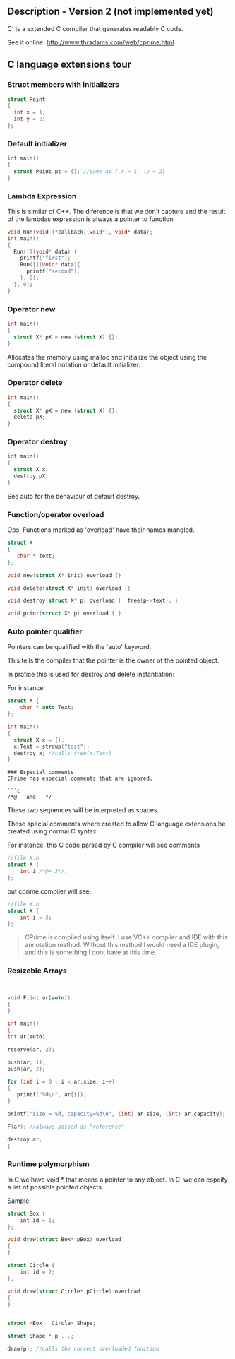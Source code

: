 
## Description - Version 2 (not implemented yet)

C' is a extended C compiler that generates readably C code.

See it online:
http://www.thradams.com/web/cprime.html

## C language extensions tour

### Struct members with initializers

```c
struct Point
{
  int x = 1;
  int y = 2;
};
```

### Default initializer
```c
int main()
{
  struct Point pt = {}; //same as {.x = 1, .y = 2}
}
```

### Lambda Expression

This is similar of C++. The diference is that we don't capture and the result of the lambdas expression is always a pointer to function.

```c
void Run(void (*callback)(void*), void* data);
int main()
{  
  Run([](void* data) {
    printf("first");
    Run([](void* data){
      printf("second");
    }, 0);     
  }, 0);
}
```

### Operator new

```c
int main()
{
  struct X* pX = new (struct X) {};
}
```
Allocates the memory using malloc and initialize the object using the compound literal notation or default initializer.

### Operator delete

```c
int main()
{
  struct X* pX = new (struct X) {};
  delete pX;
}
```

### Operator destroy

```c
int main()
{
  struct X x;
  destroy pX;
}
```
See auto for the behaviour of default destroy.

### Function/operator overload

Obs: Functions marked as 'overload' have their names mangled.

```c
struct X
{
   char * text;
};

void new(struct X* init) overload {}

void delete(struct X* init) overload {}

void destroy(struct X* p) overload {  free(p->text); }

void print(struct X* p) overload { }

```


### Auto pointer qualifier

Pointers can be qualified with the 'auto' keyword.

This tells the compiler that the pointer is the owner of the pointed object.

In pratice this is used for destroy and delete instantiation:

For instance:

```c
struct X {
    char * auto Text;
};

int main()
{  
  struct X x = {};
  x.Text = strdup("test");
  destroy x; //calls free(x.Text)
}
```

```
### Especial comments
CPrime has especial comments that are ignored.

```c
/*@   and   */
```
These two sequences will be interpreted as spaces.

These special comments where created to allow C language extensions be created using normal C syntax.

For instance, this C code parsed by C compiler will see comments

```c
//file X.h
struct X {
    int i /*@= 3*/;
};
```
but cprime compiler will see:

```c
//file X.h
struct X {
    int i = 3;
};

```
>
> CPrime is compiled using itself. I use VC++ compiler and IDE with this annotation method.
> Without this method I would need a IDE plugin, and this is something I dont have at this time.
>
### Resizeble Arrays

```c


void F(int ar[auto])
{
}

int main()
{
int ar[auto];

reserve(ar, 2);

push(ar, 1);
push(ar, 2);

for (int i = 0 ; i < ar.size; i++)
{
   printf("%d\n", ar[i]);
}

printf("size = %d, capacity=%d\n", (int) ar.size, (int) ar.capacity);

F(ar); //always passed as "reference"

destroy ar;
}
```


### Runtime polymorphism

In C we have void * that means a pointer to any object.
In C' we can espcify a list of possible pointed objects.

Sample:

```c
struct Box {
    int id = 1;
};

void draw(struct Box* pBox) overload
{
}

struct Circle {
    int id = 2;
};

void draw(struct Circle* pCircle) overload
{
}


struct <Box | Circle> Shape;

struct Shape * p ...;

draw(p); //calls the correct overloaded function

```
